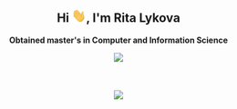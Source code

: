 <div align="center">
    <h2>Hi <img src="https://raw.githubusercontent.com/ABSphreak/ABSphreak/master/gifs/Hi.gif" width="25px">, I'm Rita Lykova</h2>
    <p><b>Obtained master's in Computer and Information Science</b></p>
    <p><img src="https://img.shields.io/badge/python_developer-new-green?style=for-the-badge&logo=python&logoColor=white"/></p>
    <br/>
    <p>
        <a href="https://skillicons.dev/" target="_blank">
            <img align="center" src="https://skillicons.dev/icons?i=py,django,linux,mysql,git,postman,html,css" />
        </a>
    </p>
</div>
